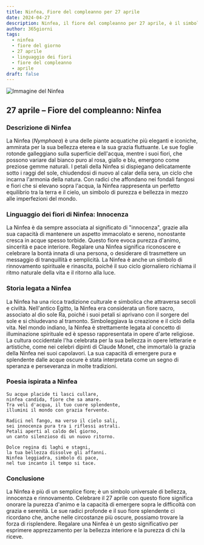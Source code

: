 ```yaml
---
title: Ninfea, Fiore del compleanno per 27 aprile
date: 2024-04-27
description: Ninfea, il fiore del compleanno per 27 aprile, è il simbolo di Innocenza. Scopri il suo significato unico, le storie affascinanti e la poesia che celebra la sua bellezza.
author: 365giorni
tags:
  - ninfea
  - fiore del giorno
  - 27 aprile
  - linguaggio dei fiori
  - fiore del compleanno
  - aprile
draft: false
---
```


![Immagine del Ninfea](https://cdn.pixabay.com/photo/2023/05/21/01/27/waterlily-8007670_1280.jpg)

## 27 aprile – Fiore del compleanno: Ninfea

### Descrizione di Ninfea

La Ninfea (_Nymphaea_) è una delle piante acquatiche più eleganti e iconiche, ammirata per la sua bellezza eterea e la sua grazia fluttuante. Le sue foglie rotonde galleggiano sulla superficie dell'acqua, mentre i suoi fiori, che possono variare dal bianco puro al rosa, giallo e blu, emergono come preziose gemme naturali. I petali della Ninfea si dispiegano delicatamente sotto i raggi del sole, chiudendosi di nuovo al calar della sera, un ciclo che incarna l'armonia della natura. Con radici che affondano nei fondali fangosi e fiori che si elevano sopra l'acqua, la Ninfea rappresenta un perfetto equilibrio tra la terra e il cielo, un simbolo di purezza e bellezza in mezzo alle imperfezioni del mondo.

### Linguaggio dei fiori di Ninfea: Innocenza

La Ninfea è da sempre associata al significato di "innocenza", grazie alla sua capacità di mantenere un aspetto immacolato e sereno, nonostante cresca in acque spesso torbide. Questo fiore evoca purezza d'animo, sincerità e pace interiore. Regalare una Ninfea significa riconoscere e celebrare la bontà innata di una persona, o desiderare di trasmettere un messaggio di tranquillità e semplicità. La Ninfea è anche un simbolo di rinnovamento spirituale e rinascita, poiché il suo ciclo giornaliero richiama il ritmo naturale della vita e il ritorno alla luce.

### Storia legata a Ninfea

La Ninfea ha una ricca tradizione culturale e simbolica che attraversa secoli e civiltà. Nell'antico Egitto, la Ninfea era considerata un fiore sacro, associato al dio sole Ra, poiché i suoi petali si aprivano con il sorgere del sole e si chiudevano al tramonto. Simboleggiava la creazione e il ciclo della vita. Nel mondo indiano, la Ninfea è strettamente legata al concetto di illuminazione spirituale ed è spesso rappresentata in opere d'arte religiose. La cultura occidentale l'ha celebrata per la sua bellezza in opere letterarie e artistiche, come nei celebri dipinti di Claude Monet, che immortalò la grazia della Ninfea nei suoi capolavori. La sua capacità di emergere pura e splendente dalle acque oscure è stata interpretata come un segno di speranza e perseveranza in molte tradizioni.

### Poesia ispirata a Ninfea

```
Su acque placide ti lasci cullare,  
ninfea candida, fiore che sa amare.  
Tra veli d'acqua, il tuo cuore splendente,  
illumini il mondo con grazia fervente.  

Radici nel fango, ma verso il cielo sali,  
sei innocenza pura tra i riflessi astrali.  
Petali aperti al caldo del giorno,  
un canto silenzioso di un nuovo ritorno.  

Dolce regina di laghi e stagni,  
la tua bellezza dissolve gli affanni.  
Ninfea leggiadra, simbolo di pace,  
nel tuo incanto il tempo si tace.  
```

### Conclusione

La Ninfea è più di un semplice fiore; è un simbolo universale di bellezza, innocenza e rinnovamento. Celebrare il 27 aprile con questo fiore significa onorare la purezza d'animo e la capacità di emergere sopra le difficoltà con grazia e serenità. Le sue radici profonde e il suo fiore splendente ci ricordano che, anche nelle circostanze più oscure, possiamo trovare la forza di risplendere. Regalare una Ninfea è un gesto significativo per esprimere apprezzamento per la bellezza interiore e la purezza di chi la riceve.